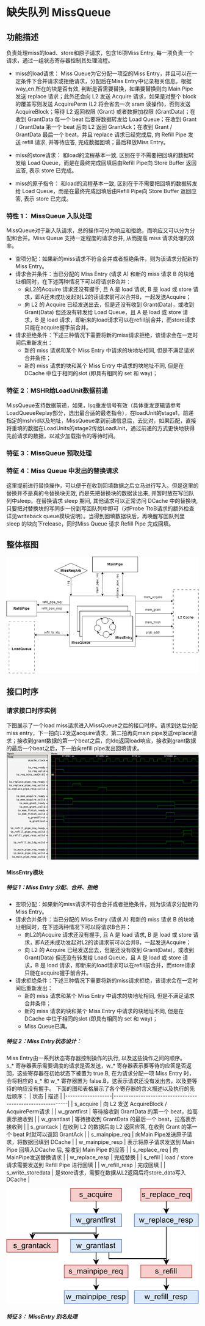 # 缺失队列 MissQueue

## 功能描述
负责处理miss的load、store和原子请求，包含16项Miss Entry, 每一项负责一个请求，通过一组状态寄存器控制其处理流程。
* miss的load请求：
  Miss Queue为它分配一项空的Miss Entry，并且可以在一定条件下合并请求或拒绝请求，分配后在Miss Entry中记录相关信息。根据 way_en 所在的块是否有效, 判断是否需要替换，如果要替换则向 Main Pipe 发送 replace 请求；此外还会向 L2 发送 Acquire 请求，如果是对整个 block 的覆盖写则发送 AcquirePerm (L2 将会省去一次 sram 读操作)，否则发送 AcquireBlock；等待 L2 返回权限 (Grant) 或者数据加权限 (GrantData)；在收到 GrantData 每一个 beat 后要将数据转发给 Load Queue；在收到 Grant / GrantData 第一个 beat 后向 L2 返回 GrantAck；在收到 Grant / GrantData 最后一个 beat，并且 replace 请求已经完成后, 向 Refill Pipe 发送 refill 请求, 并等待应答, 完成数据回填；最后释放Miss Entry。

* miss的store请求：
  和load的流程基本一致, 区别在于不需要把回填的数据转发给 Load Queue，而是在最终完成回填后由Refill Pipe向 Store Buffer 返回应答, 表示 store 已完成。

* miss的原子指令：
    和load的流程基本一致, 区别在于不需要把回填的数据转发给 Load Queue，而是在最终完成回填后由Refill Pipe向 Store Buffer 返回应答, 表示 store 已完成。

### 特性 1： MissQueue 入队处理
MissQueue对于新入队请求，总的操作可分为响应和拒绝，而响应又可以分为分配和合并。Miss Queue 支持一定程度的请求合并, 从而提高 miss 请求处理的效率。
* 空项分配：如果新的miss请求不符合合并或者拒绝条件，则为该请求分配新的 Miss Entry。
* 请求合并条件：当已分配的 Miss Entry (请求 A) 和新的 miss 请求 B 的块地址相同时，在下述两种情况下可以将请求B合并：
  * 向L2的Acquire 请求还没有握手, 且 A 是 load 请求, B 是 load 或 store 请求，即A还未成功发起对L2的读请求前可以合并B，一起发送Acquire；
  * 向 L2 的 Acquire 已经发送出去，但是还没有收到 Grant(Data)，或收到 Grant(Data) 但还没有转发给 Load Queue，且 A 是 load 或 store 请求，B 是 load 请求，即新来的load请求可以在refill前合并，而store请求只能在acquire握手前合并。
* 请求拒绝条件：下述三种情况下需要将新的miss请求拒绝，该请求会在一定时间后重新发出：
  * 新的 miss 请求和某个 Miss Entry 中请求的块地址相同, 但是不满足请求合并条件；
  * 新的 miss 请求的块和某个 Miss Entry 中请求的块地址不同, 但是在 DCache 中位于相同的slot (即具有相同的 set 和 way)；



### 特征 2：MSHR给LoadUnit数据前递
MissQueue支持数据前递，如果，lsq重发信号有效（具体重发逻辑请参考LoadQueueReplay部分，选出最合适的最老指令），在loadUnit的stage1，前递指定的mshrid以及地址，MissQueue拿到前递信息后，去比对，如果匹配，直接将重填的数据在LoadUnits的stage2传给LoadUnit，通过前递的方式更快地获得先前请求的数据，以减少加载指令的等待时间。

### 特征 3：MissQueue 预取处理

### 特征 4：Miss Queue 中发出的替换请求
这里提前进行替换操作，可以便于在收到回填数据之后立马进行写入。但是这里的替换并不是真的令替换块无效, 而是先把替换块的数据读出来, 并暂时放在写回队列中sleep。在替换请求 sleep 期间, 其他请求可以正常访问 DCache 中的替换块, 只要把对替换块的写同步一份到写回队列中即可（对Probe TtoB请求的额外检查详见writeback queue模块说明）。当得到回填数据块后，再唤醒写回队列里 sleep 的块向下release，同时Miss Queue 请求 Refill Pipe 完成回填。

## 整体框图
![MissQueue流程图](./figure/DCache-MissQueue.png)

## 接口时序

### 请求接口时序实例
下图展示了一个load miss请求进入MissQueue之后的接口时序。请求到达后分配miss entry，下一拍向L2发送acquire请求，第二拍再向main pipe发送replace请求；接收到grant数据的第一个beat之后，向ldq返回load响应，接收到grant数据的最后一个beat之后，下一拍向refill pipe发出回填请求。
![MissQueue时序](./figure/DCache-MissQueue-Timing.png)

#### MissEntry模块
##### 特征 1：Miss Entry 分配、合并、拒绝
  * 空项分配：如果新的miss请求不符合合并或者拒绝条件，则为该请求分配新的 Miss Entry。
  * 请求合并条件：当已分配的 Miss Entry (请求 A) 和新的 miss 请求 B 的块地址相同时，在下述两种情况下可以将请求B合并：
    * 向L2的Acquire 请求还没有握手, 且 A 是 load 请求, B 是 load 或 store 请求，即A还未成功发起对L2的读请求前可以合并B，一起发送Acquire；
    * 向 L2 的 Acquire 已经发送出去，但是还没有收到 Grant(Data)，或收到 Grant(Data) 但还没有转发给 Load Queue，且 A 是 load 或 store 请求，B 是 load 请求，即新来的load请求可以在refill前合并，而store请求只能在acquire握手前合并。
  * 请求拒绝条件：下述三种情况下需要将新的miss请求拒绝，该请求会在一定时间后重新发出：
    * 新的 miss 请求和某个 Miss Entry 中请求的块地址相同, 但是不满足请求合并条件；
    * 新的 miss 请求的块和某个 Miss Entry 中请求的块地址不同, 但是在 DCache 中位于相同的slot (即具有相同的 set 和 way)；
    * Miss Queue已满。
##### 特征 2：Miss Entry状态设计：
  Miss Entry由一系列状态寄存器控制操作的执行, 以及这些操作之间的顺序。s_* 寄存器表示需要调度的请求是否发送，w_* 寄存器表示要等待的应答是否返回，这些寄存器在初始状态下被置为 true.B, 在为请求分配一项 Miss Entry 时，会将相应的 s_* 和 w_* 寄存器置为 false.B，这表示请求还没有发出去，以及要等待的响应没有握手。
  下面的图和表格展示了各个寄存器的含义描述以及执行的先后顺序：
| 状态                | 描述                                                        |
|-------------------|-----------------------------------------------------------|
| s_acquire         | 向 L2 发送 AcquireBlock / AcquirePerm请求                      |
| w_grantfirst      | 等待接收到 GrantData 的第一个 beat，拉高表示接收到                         |
| w_grantlast       | 等待接收到 GrantData 的最后一个 beat，拉高表示接收到                        |
| s_grantack        | 在收到 L2 的数据后向 L2 返回应答, 在收到 Grant 的第一个 beat 时就可以返回 GrantAck |
| s_mainpipe_req    | 向Main Pipe发送原子请求，将数据回填到 DCache                            |
| w_mainpipe_resp   | 表示将原子请求发送到 Main Pipe 回填入DCache 后, 接收到 Main Pipe 的应答       |
| s_replace_req     | 向MainPipe发送替换请求                                           |
| w_replace_resp    | 完成替换                                                      |
| s_refill          | load / store 请求需要发送到 Refill Pipe 进行回填                     |
| w_refill_resp     | 完成回填                                                      |
| s_write_storedata | 是store请求，需要在数据从L2返回后将store_data写入DCache                   |


![MissEntry流程图](./figure/DCache-MissEntry.png)

##### 特征 3： MissEntry 别名处理
